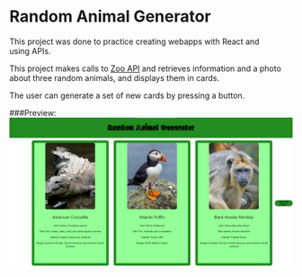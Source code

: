 # Random Animal Generator

This project was done to practice creating webapps with React and \
using APIs. 

This project makes calls to [Zoo API](https://zoo-animal-api.herokuapp.com/)
and retrieves information and a photo \
about three random animals, and displays them in cards. 

The user can generate a set of new cards by pressing a button.


###Preview:
![alt text](img.png)